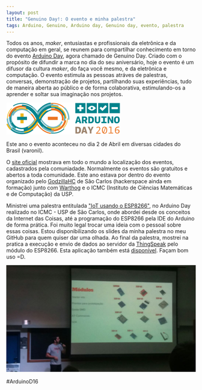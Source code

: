```yaml
---
layout: post
title: "Genuino Day!: O evento e minha palestra"
tags: Arduino, Genuino, Arduino day, Genuino day, evento, palestra
---
```


Todos os anos, _maker_, entusiastas e profissionais da eletrônica e da computação em geral, se reunem para compartilhar conhecimento em torno do evento [Arduino Day](https://day.arduino.cc/#/), agora chamado de Genuino Day. Criado com o propósito de difundir a marca no dia do seu aniversário, hoje o evento é um difusor da cultura _maker_, do faça você mesmo, e da eletrônica e computação. O evento estimula as pessoas atráves de palestras, conversas, demonstração de projetos, partilhando suas experiências, tudo de maneira aberta ao público e de forma colaborativa, estimulando-os a aprender e soltar sua imaginação nos projetos.

![placeholder](https://raw.githubusercontent.com/djunho/djunho.github.io/master/Imagens/2016-04-05-Genuino-Day/LogoArduinoDay.svg "Arduino Day")

<!-- more -->

Este ano o evento aconteceu no dia 2 de Abril em diversas cidades do Brasil (varonil).

O [site oficial](https://day.arduino.cc/#/) mostrava em todo o mundo a localização dos eventos, cadastrados pela comuniadade. Normalmente os eventos são gratuitos e abertos a toda comunidade. Este ano estava por dentro do evento organizado pelo [GodzillaHC](http://godzillahc.net.br/) de São Carlos (hackerspace ainda em formação) junto com [Warthog](http://www.warthog.sc.usp.br/) e o ICMC (Instituto de Ciências Matemáticas e de Computação) da USP.

Ministrei uma palestra entitulada ["IoT usando o ESP8266"](https://github.com/djunho/apresentacoes/blob/master/Genuino%20Day%20ICMC%20USP%202016/Apresenta%C3%A7%C3%A3o%20Genuino%20Day%202016.pdf), no Arduino Day realizado no ICMC - USP de São Carlos, onde abordei desde os conceitos da Internet das Coisas, até a programação do ESP8266 pela IDE do Arduino de forma prática. Foi muito legal trocar uma ideia com o pessoal sobre essas coisas. Estou disponibilizando os slides da minha palestra no meu GitHub para quem quiser dar uma olhada. Ao final da palestra, mostrei na pratica a execução e envio de dados ao servidor da [ThingSpeak](http://www.thingspeak.com) pelo módulo do ESP8266. Esta aplicação também está [disponível](https://github.com/djunho/apresentacoes/blob/master/Genuino%20Day%20ICMC%20USP%202016/Exemplo/ExemploThingSpeak.ino). Façam bom uso =D.

![placeholder](https://raw.githubusercontent.com/djunho/djunho.github.io/master/Imagens/2016-04-05-Genuino-Day/foto_palestra.jpg "Resolução ruim =(")

#ArduinoD16
